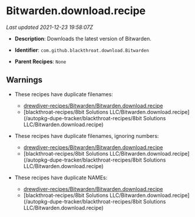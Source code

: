 # Bitwarden.download.recipe

_Last updated 2021-12-23 19:58:07Z_

- **Description**: Downloads the latest version of Bitwarden.

- **Identifier**: `com.github.blackthroat.download.Bitwarden`

- **Parent Recipes**: `None`

## Warnings

- These recipes have duplicate filenames:
    - [drewdiver-recipes/Bitwarden/Bitwarden.download.recipe](/autopkg-dupe-tracker/drewdiver-recipes/Bitwarden/Bitwarden.download.recipe)
    - [blackthroat-recipes/8bit Solutions LLC/Bitwarden.download.recipe](/autopkg-dupe-tracker/blackthroat-recipes/8bit Solutions LLC/Bitwarden.download.recipe)

- These recipes have duplicate filenames, ignoring numbers:
    - [drewdiver-recipes/Bitwarden/Bitwarden.download.recipe](/autopkg-dupe-tracker/drewdiver-recipes/Bitwarden/Bitwarden.download.recipe)
    - [blackthroat-recipes/8bit Solutions LLC/Bitwarden.download.recipe](/autopkg-dupe-tracker/blackthroat-recipes/8bit Solutions LLC/Bitwarden.download.recipe)

- These recipes have duplicate NAMEs:
    - [drewdiver-recipes/Bitwarden/Bitwarden.download.recipe](/autopkg-dupe-tracker/drewdiver-recipes/Bitwarden/Bitwarden.download.recipe)
    - [blackthroat-recipes/8bit Solutions LLC/Bitwarden.download.recipe](/autopkg-dupe-tracker/blackthroat-recipes/8bit Solutions LLC/Bitwarden.download.recipe)